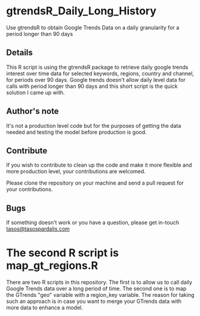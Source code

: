 # gtrendsR_Daily_Long_History
Use gtrendsR to obtain Google Trends Data on a daily granularity for a period longer than 90 days

## Details
This R script is using the gtrendsR package to retrieve daily google trends interest over time data for selected keywords, regions, country and channel, for periods over 90 days. Google trends doesn't allow daily level data for calls with period longer than 90 days and this short script is the quick solution I came up with. 

## Author's note
It's not a production level code but for the purposes of getting the data needed and testing the model before production is good. 

## Contribute
If you wish to contribute to clean up the code and make it more flexible and more production level, your contributions are welcomed.

Please clone the repository on your machine and send a pull request for your contributions.

## Bugs
If something doesn't work or you have a question, please get in-touch tasos@tasospardalis.com

# The second R script is map_gt_regions.R

There are two R scripts in this repository. The first is to allow us to call daily Google Trends data over a long period of time. The second one is to map the GTrends "geo" variable with a region_key variable. The reason for taking such an approach is in case you want to merge your GTrends data with more data to enhance a model.